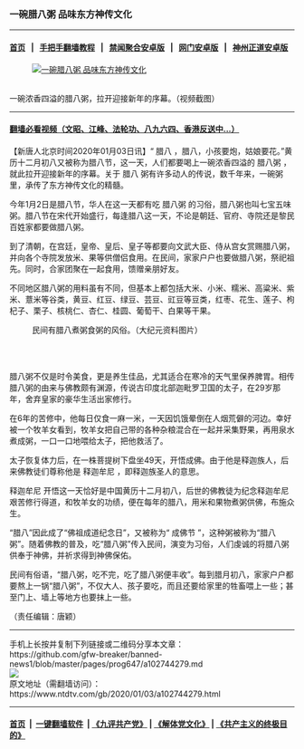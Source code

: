 ### 一碗腊八粥 品味东方神传文化
------------------------

#### [首页](https://github.com/gfw-breaker/banned-news1/blob/master/README.md) &nbsp;&nbsp;|&nbsp;&nbsp; [手把手翻墙教程](https://github.com/gfw-breaker/guides/wiki) &nbsp;&nbsp;|&nbsp;&nbsp; [禁闻聚合安卓版](https://github.com/gfw-breaker/bn-android) &nbsp;&nbsp;|&nbsp;&nbsp; [网门安卓版](https://github.com/oGate2/oGate) &nbsp;&nbsp;|&nbsp;&nbsp; [神州正道安卓版](https://github.com/SzzdOgate/update) 



<div><div class="featured_image">
 <a href="https://i.ntdtv.com/assets/uploads/2020/01/5-2.jpg" target="_blank">
  <figure>
   <img alt="一碗腊八粥 品味东方神传文化" src="https://i.ntdtv.com/assets/uploads/2020/01/5-2-800x450.jpg"/>
  </figure><br/>
 </a>
 <span class="caption">
  一碗浓香四溢的腊八粥，拉开迎接新年的序幕。（视频截图）
 </span>
</div>
</div><hr/>

#### [翻墙必看视频（文昭、江峰、法轮功、八九六四、香港反送中...）](http://167.172.214.107/home.html)

<div><div class="post_content" itemprop="articleBody">
 <p>
  【新唐人北京时间2020年01月03日讯】“
  <ok href="https://www.ntdtv.com/gb/腊八.htm">
   腊八
  </ok>
  ，腊八，小孩要炮，姑娘要花。”黄历十二月初八又被称为腊八节，这一天，人们都要喝上一碗浓香四溢的
  <ok href="https://www.ntdtv.com/gb/腊八粥.htm">
   腊八粥
  </ok>
  ，就此拉开迎接新年的序幕。关于
  <ok href="https://www.ntdtv.com/gb/腊八.htm">
   腊八
  </ok>
  粥有许多动人的传说，数千年来，一碗粥里，承传了东方神传文化的精髓。
 </p>
 <p>
  今年1月2日是腊八节，华人在这一天都有吃
  <ok href="https://www.ntdtv.com/gb/腊八粥.htm">
   腊八粥
  </ok>
  的习俗，腊八粥也叫七宝五味粥。腊八节在宋代开始盛行，每逢腊八这一天，不论是朝廷、官府、寺院还是黎民百姓家都要做腊八粥。
 </p>
 <p>
  到了清朝，在宫廷，皇帝、皇后、皇子等都要向文武大臣、侍从宫女赏赐腊八粥，并向各个寺院发放米、果等供僧侣食用。在民间，家家户户也要做腊八粥，祭祀祖先。同时，合家团聚在一起食用，馈赠亲朋好友。
 </p>
 <p>
  不同地区腊八粥的用料虽有不同，但基本上都包括大米、小米、糯米、高粱米、紫米、薏米等谷类，黄豆、红豆、绿豆、芸豆、豇豆等豆类，红枣、花生、莲子、枸杞子、栗子、核桃仁、杏仁、桂圆、葡萄干、白果等干果。
 </p>
 <figure class="wp-caption alignnone" id="attachment_102744287" style="width: 500px">
  <img alt="" class="size-full wp-image-102744287" src="https://i.ntdtv.com/assets/uploads/2020/01/1401080837472320-450x400.jpg">
   <br/><figcaption class="wp-caption-text">
    民间有腊八煮粥食粥的风俗。（大纪元资料图片）
   </figcaption><br/>
  </img>
 </figure><br/>
 <p>
  腊八粥不仅是时令美食，更是养生佳品，尤其适合在寒冷的天气里保养脾胃。相传腊八粥的由来与佛教颇有渊源，传说古印度北部迦毗罗卫国的太子，在29岁那年，舍弃皇家的豪华生活出家修行。
 </p>
 <p>
  在6年的苦修中，他每日仅食一麻一米，一天因饥饿晕倒在人烟荒僻的河边。幸好被一个牧羊女看到，牧羊女把自己带的各种杂粮混合在一起并采集野果，再用泉水煮成粥，一口一口地喂给太子，把他救活了。
 </p>
 <p>
  太子恢复体力后，在一株菩提树下盘坐49天，开悟成佛。由于他是释迦族人，后来佛教徒们尊称他是
  <ok href="https://www.ntdtv.com/gb/释迦牟尼.htm">
   释迦牟尼
  </ok>
  ，即释迦族圣人的意思。
 </p>
 <p>
  <ok href="https://www.ntdtv.com/gb/释迦牟尼.htm">
   释迦牟尼
  </ok>
  开悟这一天恰好是中国黄历十二月初八，后世的佛教徒为纪念释迦牟尼艰苦修行得道，和牧羊女的功绩，便在每年的腊八，用米和果物煮粥供佛，布施众生。
 </p>
 <p>
  “腊八”因此成了“佛祖成道纪念日”，又被称为“
  <ok href="https://www.ntdtv.com/gb/成佛节.htm">
   成佛节
  </ok>
  ”，这种粥被称为“腊八粥”。随着佛教的普及，吃“腊八粥”传入民间，演变为习俗，人们虔诚的将腊八粥供奉于神佛，并祈求得到神佛保佑。
 </p>
 <p>
  民间有俗语，“腊八粥，吃不完，吃了腊八粥便丰收”。每到腊月初八，家家户户都要熬上一锅“腊八粥”，不仅大人、孩子要吃，而且还要给家里的牲畜喂上一些；甚至门上、墙上等地方也要抹上一些。
 </p>
 <p>
  （责任编辑：唐颖）
 </p>
 <div class="single_ad">
 </div>
</div>
</div>
<hr/>
手机上长按并复制下列链接或二维码分享本文章：<br/>
https://github.com/gfw-breaker/banned-news1/blob/master/pages/prog647/a102744279.md <br/>
<a href='https://github.com/gfw-breaker/banned-news1/blob/master/pages/prog647/a102744279.md'><img src='https://github.com/gfw-breaker/banned-news1/blob/master/pages/prog647/a102744279.md.png'/></a> <br/>
原文地址（需翻墙访问）：https://www.ntdtv.com/gb/2020/01/03/a102744279.html


------------------------
#### [首页](https://github.com/gfw-breaker/banned-news1/blob/master/README.md) &nbsp;|&nbsp; [一键翻墙软件](https://github.com/gfw-breaker/nogfw/blob/master/README.md) &nbsp;| [《九评共产党》](https://github.com/gfw-breaker/9ping.md/blob/master/README.md#九评之一评共产党是什么) | [《解体党文化》](https://github.com/gfw-breaker/jtdwh.md/blob/master/README.md) | [《共产主义的终极目的》](https://github.com/gfw-breaker/gczydzjmd.md/blob/master/README.md)


<img src='http://gfw-breaker.win/banned-news/pages/prog647/a102744279.md' width='0px' height='0px'/>
